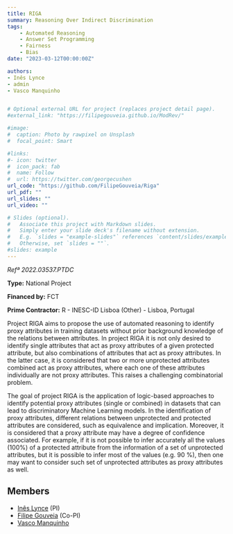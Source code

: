 ```yaml
---
title: RIGA
summary: Reasoning Over Indirect Discrimination
tags:
    - Automated Reasoning
    - Answer Set Programming
    - Fairness
    - Bias
date: "2023-03-12T00:00:00Z"

authors:
- Inês Lynce
- admin
- Vasco Manquinho


# Optional external URL for project (replaces project detail page).
#external_link: "https://filipegouveia.github.io/ModRev/"

#image:
#  caption: Photo by rawpixel on Unsplash
#  focal_point: Smart

#links:
#- icon: twitter
#  icon_pack: fab
#  name: Follow
#  url: https://twitter.com/georgecushen
url_code: "https://github.com/FilipeGouveia/Riga"
url_pdf: ""
url_slides: ""
url_video: ""

# Slides (optional).
#   Associate this project with Markdown slides.
#   Simply enter your slide deck's filename without extension.
#   E.g. `slides = "example-slides"` references `content/slides/example-slides.md`.
#   Otherwise, set `slides = ""`.
#slides: example
---
```


*Refª 2022.03537.PTDC*

**Type:** National Project

**Financed by:** FCT

**Prime Contractor:** R - INESC-ID Lisboa (Other) - Lisboa, Portugal


Project RIGA aims to propose the use of automated reasoning to identify proxy attributes in training datasets without prior background knowledge of the relations between attributes. In project RIGA it is not only desired to identify single attributes that act as proxy attributes of a given protected attribute, but also combinations of attributes that act as proxy attributes. In the latter case, it is considered that two or more unprotected attributes combined act as proxy attributes, where each one of these attributes individually are not proxy attributes. This raises a challenging combinatorial problem.

The goal of project RIGA is the application of logic-based approaches to identify potential proxy attributes (single or combined) in datasets that can lead to discriminatory Machine Learning models. In the identification of proxy attributes, different relations between unprotected and protected attributes are considered, such as equivalence and implication. Moreover, it is considered that a proxy attribute may have a degree of confidence associated. For example, if it is not possible to infer accurately all the values (100%) of a protected attribute from the information of a set of unprotected attributes, but it is possible to infer most of the values (e.g. 90 %), then one may want to consider such set of unprotected attributes as proxy attributes as well.

## Members

 - [Inês Lynce](https://sat.inesc-id.pt/~ines/) (PI)
 - [Filipe Gouveia](https://filipegouveia.github.io/) (Co-PI)
 - [Vasco Manquinho](http://sat.inesc-id.pt/~vmm/)